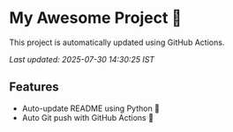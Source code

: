 # My Awesome Project 🚀

This project is automatically updated using GitHub Actions.

_Last updated: 2025-07-30 14:30:25 IST_

## Features
- Auto-update README using Python 🐍
- Auto Git push with GitHub Actions 🤖
